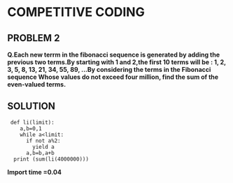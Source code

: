 # COMPETITIVE CODING
## PROBLEM 2
**Q.Each new terrm in the fibonacci sequence is generated by adding the previous two terms.By starting with 1 and 2,the first 10 terms will be : 1, 2, 3, 5, 8, 13, 21, 34, 55, 89, ...By considering the terms in the Fibonacci sequence Whose values do not exceed four million, find the sum of the even-valued terms.**
## SOLUTION
```
 def li(limit):
    a,b=0,1
    while a<limit:
      if not a%2:
        yield a
      a,b=b,a+b
  print (sum(li(4000000)))
```
**Import time =0.04**
